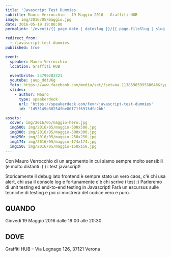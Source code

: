 ```yaml
---
title: 'Javascript Test Dummies'
subtitle: Mauro Verrocchio – 19 Maggio 2016 – Graffiti HUB
image: img/2016/05/maggio.jpg
date: 2016-05-19 19:00:00
permalink: '/eventi/{{ page.date | dateslug }}/{{ page.fileSlug | slug }}/index.html'

redirect_from:
  - /javascript-test-dummies
published: true

event:
  speaker: Mauro Verrocchio
  location: Graffiti HUB

  eventbrite: 24799282321
  youtube: jaup_ddtU6g
  foto: https://www.facebook.com/media/set/?set=oa.1138598599538646&type=3
  slides:
    - author: Mauro
      type: speakerdeck
      url: 'https://speakerdeck.com/fevr/javascript-test-dummies'
      id: '1d53149e80254fbe80f71f6913dfc2bb'

assets:
  cover: img/2016/05/maggio-hero.jpg
  img500: img/2016/05/maggio-500x500.jpg
  img300: img/2016/05/maggio-300x300.jpg
  img250: img/2016/05/maggio-250x250.jpg
  img174: img/2016/05/maggio-174x174.jpg
  img150: img/2016/05/maggio-150x150.jpg
---
```


Con Mauro Verrocchio di un argomento in cui siamo sempre molto sensibili (e molto distanti :) ) i test javascript!

Storicamente il debug lato frontend è sempre stato un vero caos, c'è chi usa alert,
chi usa il console log e fortunamente c'è chi scrive i test :)
Parleremo di unit testing ed end-to-end testing in Javascript!
Farà un escursus sulle tecniche di testing e poi ci mostrerà del codice vero e puro.

## QUANDO

Giovedì 19 Maggio 2016 dalle 19:00 alle 20:30

## DOVE

Graffiti HUB – Via Legnago 126, 37121 Verona
